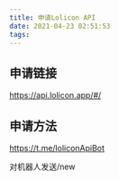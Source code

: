 ```yaml
---
title: 申请Lolicon API
date: 2021-04-23 02:51:53
tags:
---
```

## 申请链接

https://api.lolicon.app/#/

## 申请方法

https://t.me/loliconApiBot

对机器人发送/new